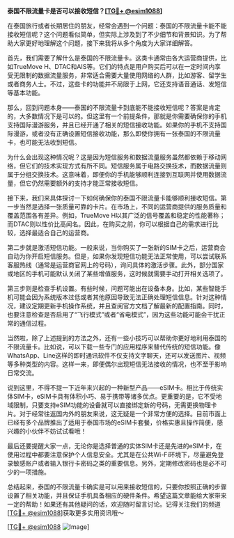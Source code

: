 **泰国不限流量卡是否可以接收短信？[[TG💪+ @esim1088](https://t.me/s/esim1088)]**

在泰国旅行或者长期居住的朋友，经常会遇到一个问题：泰国的不限流量卡能不能接收短信呢？这个问题看似简单，但实际上涉及到了不少细节和背景知识。为了帮助大家更好地理解这个问题，接下来我将从多个角度为大家详细解答。

首先，我们需要了解什么是泰国的不限流量卡。这类卡通常由各大运营商提供，比如TrueMove H、DTAC和AIS等。它们的特点是用户购买后可以在一定时间内享受无限制的数据流量服务，非常适合需要大量使用网络的人群，比如游客、留学生或者商务人士。不过，这些卡的功能并不局限于上网，它还支持语音通话、发短信等基本功能。

那么，回到问题本身——泰国的不限流量卡到底能不能接收短信呢？答案是肯定的，大多数情况下是可以的。但这里有一个前提条件，那就是你需要确保你的手机支持国际漫游服务，并且已经开通了相关的短信接收功能。如果你的手机不支持国际漫游，或者没有正确设置短信接收功能，那么即使你拥有一张泰国的不限流量卡，也可能无法收到短信。

为什么会出现这种情况呢？这是因为短信服务和数据流量服务虽然都依赖于移动网络，但它们的技术实现方式有所不同。短信服务属于电路交换技术，而数据流量则属于分组交换技术。这意味着，即便你的手机能够顺利连接到互联网并使用数据流量，但它仍然需要额外的支持才能正常接收短信。

接下来，我们来具体探讨一下如何确保你的泰国不限流量卡能够顺利接收短信。第一步当然是选择一张质量可靠的卡片。在市场上，不同的运营商提供的服务质量和覆盖范围各有差异。例如，TrueMove H以其广泛的信号覆盖和稳定的性能著称；而DTAC则以性价比高闻名。因此，在购买之前，你可以根据自己的需求进行比较，选择最适合自己的运营商。

第二步就是激活短信功能。一般来说，当你购买了一张新的SIM卡之后，运营商会自动为你开启短信服务。但是，如果你发现短信功能无法正常使用，可以尝试联系客服热线（通常是运营商官网上的号码），询问具体的激活步骤。此外，部分国家或地区的手机可能默认关闭了某些增值服务，这时候就需要手动打开相关选项了。

第三步则是检查手机设置。有些时候，问题可能出在设备本身。比如，某些智能手机可能会因为系统版本过低或者其他原因导致无法正确处理短信信息。针对这种情况，建议定期更新手机操作系统，并且查阅官方文档了解最新的配置指南。同时，也要注意检查是否启用了“飞行模式”或者“省电模式”，因为这些功能可能会干扰正常的通信过程。

当然啦，除了上述提到的方法之外，还有一些小技巧可以帮助你更好地利用泰国的不限流量卡。比如说，可以下载一些专门的应用程序来替代传统的短信功能。像WhatsApp、Line这样的即时通讯软件不仅支持文字聊天，还可以发送图片、视频等多种类型的内容。这样一来，即便偶尔出现短信无法接收的情况，也不至于影响日常交流。

说到这里，不得不提一下近年来兴起的一种新型产品——eSIM卡。相比于传统实体SIM卡，eSIM卡具有体积小巧、易于携带等诸多优点。更重要的是，它不受地域限制，只要支持eSIM功能的设备就可以直接绑定新的号码，无需更换物理卡片。对于经常往返国内外的朋友来说，这无疑是一个非常方便的选择。目前市面上已经有多个品牌推出了适用于泰国市场的eSIM卡套餐，价格实惠且操作简便，感兴趣的小伙伴不妨试试看哦！

最后还要提醒大家一点，无论你是选择普通的实体SIM卡还是先进的eSIM卡，在使用过程中都要注意保护个人信息安全。尤其是在公共Wi-Fi环境下，尽量避免登录敏感账户或者输入银行卡密码之类的重要信息。另外，定期修改密码也是必不可少的一项措施。

总结起来，泰国的不限流量卡确实是可以用来接收短信的，只要你按照正确的步骤设置了相关功能，并且保证手机具备相应的硬件条件。希望这篇文章能给大家带来一定的帮助！如果还有其他疑问的话，欢迎随时留言讨论。记得关注我们的频道[[TG💪+ @esim1088](https://t.me/s/esim1088)]获取更多实用资讯哦～  

[[TG💪+ @esim1088](https://t.me/s/esim1088) ![Image](https://i.postimg.cc/4NQfJmqS/Snipaste-2025-05-13-00-14-12.png)]